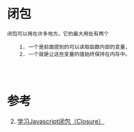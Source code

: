 闭包
====

```
闭包可以用在许多地方。它的最大用处有两个

    1. 一个是前面提到的可以读取函数内部的变量，
    2. 一个就是让这些变量的值始终保持在内存中。


    

```

参考
===
2. [学习Javascript闭包（Closure）](https://www.ruanyifeng.com/blog/2009/08/learning_javascript_closures.html)